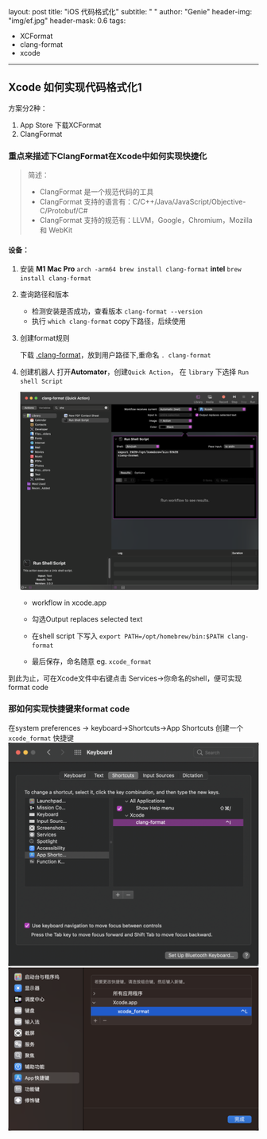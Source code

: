 layout: post
title: "iOS 代码格式化"
subtitle: " "
author: "Genie"
header-img: "img/ef.jpg"
header-mask: 0.6
tags:
  -  XCFormat
  -  clang-format
  -  xcode

---

## Xcode 如何实现代码格式化1

方案分2种：

1. App Store 下载XCFormat
2. ClangFormat

### 重点来描述下ClangFormat在Xcode中如何实现快捷化

>简述：
>
> * ClangFormat 是一个规范代码的工具
> * ClangFormat 支持的语言有：C/C++/Java/JavaScript/Objective-C/Protobuf/C#
> * ClangFormat 支持的规范有：LLVM，Google，Chromium，Mozilla 和 WebKit

#### 设备：

1. 安装 
 **M1 Mac Pro** `arch -arm64 brew install clang-format`
  **intel** ```brew install clang-format```

2. 查询路径和版本
	* 	检测安装是否成功，查看版本 `clang-format --version`
	*  	执行 `which clang-format` copy下路径，后续使用
3. 创建format规则

	下载 [.clang-format](https://raw.githubusercontent.com/Gensun/Gensun.github.io/master/img/code-format/clang-format)，放到用户路径下,重命名
	`. clang-format `


4. 创建机器人
	 打开**Automator**，创建`Quick Action`， 在 `library` 下选择 `Run shell Script`
		 
	![1](/img/code-format/WX20211019-153013@2x.png)
	
	* 	workflow in xcode.app
	*   勾选Output replaces selected text

	*   在shell script 下写入 ```export PATH=/opt/homebrew/bin:$PATH
	clang-format```
	*   最后保存，命名随意 eg. `xcode_format`

到此为止，可在Xcode文件中右键点击 Services->你命名的shell，便可实现format code

### 那如何实现快捷键来format code
在system preferences -> keyboard->Shortcuts->App Shortcuts 创建一个 `xcode_format` 快捷键
	![2](/img/code-format/WX20211019-152951@2x.png)
	![3](/img/code-format/WX20230104-180328@2x.png)

